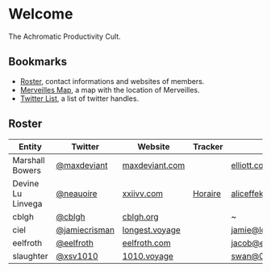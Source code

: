 # Welcome
The Achromatic Productivity Cult.

## Bookmarks
- [Roster](https://docs.google.com/spreadsheets/d/1exqwTC65prmAjL9UeQkwy-q6zUN1Inz7PaCAIr32iwg/edit?usp=sharing), contact informations and websites of members.
- [Merveilles Map](https://drive.google.com/open?id=1lvptOQshGziOsuNhGPlaQakrOTA), a map with the location of Merveilles.
- [Twitter List](https://twitter.com/neauoire/lists/merveilles), a list of twitter handles.

## Roster

| Entity              | Twitter                                           | Website                                  | Tracker                                   | Email                    | GitHub                                          |
| ----                | -------                                           | -------                                  | -------                                   | -----                    | ------                                          |
| Marshall Bowers     | [@maxdeviant](https://twitter.com/maxdeviant)     | [maxdeviant.com](https://maxdeviant.com) |                                           | elliott.codes@gmail.com  | [maxdeviant](https://github.com/maxdeviant)     |
| Devine Lu Linvega   | [@neauoire](https://twitter.com/neauoire)         | [xxiivv.com](http://xxiivv.com)          | [Horaire](http://wiki.xxiivv.com/journal) | aliceffekt@gmail.com     | [neauoire](https://github.com/neauoire)         |
| cblgh               | [@cblgh](https://twitter.com/cblgh)               | [cblgh.org](https://cblgh.org)           |                                           | ~                        | [cblgh](https://github.com/cblgh)               |
| ciel                | [@jamiecrisman](https://twitter.com/jamiecrisman) | [longest.voyage](http://longest.voyage)  |                                           | jamie@longest.voyage     | [JamieCrisman](https://github.com/JamieCrisman) |
| eelfroth            | [@eelfroth](https://twitter.com/eelfroth)         | [eelfroth.com](http://www.eelfroth.com)  |                                           | jacob@eelfroth.com       | [eelfroth](https://github.com/eelfroth)         |
| slaughter           | [@xsv1010](https://twitter.com/xsv1010)           | [1010.voyage](http://1010.voyage)       |                                           | swan@0101.solar          | [xsv1010](https://github.com/xsv1010)           |
